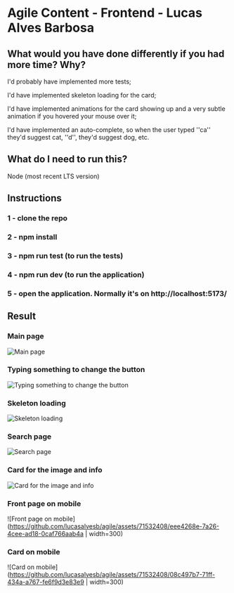 # Agile Content - Frontend - Lucas Alves Barbosa

## What would you have done differently if you had more time? Why?

I'd probably have implemented more tests;

I'd have implemented skeleton loading for the card;

I'd have implemented animations for the card showing up and a very subtle animation if you hovered your mouse over it;

I'd have implemented an auto-complete, so when the user typed ''ca'' they'd suggest cat, ''d'', they'd suggest dog, etc.

## What do I need to run this?

Node (most recent LTS version)

## Instructions


### 1 - clone the repo
### 2 - npm install
### 3 - npm run test (to run the tests)
### 4 - npm run dev (to run the application)
### 5 - open the application. Normally it's on http://localhost:5173/

## Result

### Main page
![Main page](https://github.com/lucasalvesb/agile/assets/71532408/5d8ec4fa-27a9-4fb0-ab90-c5c44b95d47b)

### Typing something to change the button
![Typing something to change the button](https://github.com/lucasalvesb/agile/assets/71532408/41b6ede6-99a3-4049-baf0-70ba5ca59153)

### Skeleton loading
![Skeleton loading](https://github.com/lucasalvesb/agile/assets/71532408/544d2faf-514e-48ce-888b-6869091ae704)

### Search page
![Search page](https://github.com/lucasalvesb/agile/assets/71532408/bbcee1de-01be-4b24-9bf5-1388e6856b1c)

### Card for the image and info
![Card for the image and info](https://github.com/lucasalvesb/agile/assets/71532408/ac203215-eb9b-4ad0-9880-26fb1f81e3e5)

### Front page on mobile
![Front page on mobile](https://github.com/lucasalvesb/agile/assets/71532408/eee4268e-7a26-4cee-ad18-0caf766aab4a | width=300)

### Card on mobile
![Card on mobile](https://github.com/lucasalvesb/agile/assets/71532408/08c497b7-71ff-434a-a767-fe6f9d3e83e9 | width=300)


